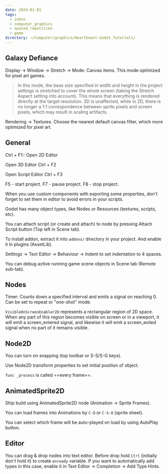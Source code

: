 ```yaml
---
date: 2024-01-01
tags:
  - inbox
  - computer_graphics
  - spaced_repetition
  - game
directory: ~/Computer/graphics/Heartbeast-Godot_Tutorials/
---
```


## Galaxy Defiance

Display → Window → Stretch → Mode: Canvas items. This mode optimized for pixel
art games.

> In this mode, the base size specified in width and height in the project
> settings is stretched to cover the whole screen (taking the Stretch Aspect
> setting into account). This means that everything is rendered directly at the
> target resolution. 3D is unaffected, while in 2D, there is no longer a 1:1
> correspondence between sprite pixels and screen pixels, which may result in
> scaling artifacts.

Rendering → Textures. Choose the nearest default canvas filter, which more
optimized for pixel art.

## General

Ctrl + F1:: Open 2D Editor

Open 3D Editor Ctrl + F2

Open Script Editor Ctrl + F3

F5 - start project. F7 - pause project. F8 - stop project.

When you use custom components with exporting some properties, don't forget to
set them in editor to avoid errors in your scripts.

Godot has many object types, like Nodes or Resources (textures, scripts, etc).

You can attach script (or create and attach) to node by pressing Attach Script
button (Top left in Scene tab).

To install addon, extract it into `addons/` directory in your project. And
enable it in plugins (AssetLib).

Settings -> Text Editor -> Behaviour -> Indent to set indentation to 4 spaces.

You can debug active running game scene objects in Scene tab (Remote sub-tab).

## Nodes

Timer: Counts down a specified interval and emits a signal on reaching 0. Can be
set to repeat or "one-shot" mode.

`VisibleOnScreenEnabler2D` represents a rectangular region of 2D space. When any
part of this region becomes visible on screen or in a viewport, it will emit a
screen_entered signal, and likewise it will emit a screen_exited signal when no
part of it remains visible.

## Node2D

You can turn on snapping (top toolbar or S-S/S-G keys).

Use Node2D transform properties to set initial position of object.

`func _process` is called ==every frame==.

## AnimatedSprite2D

Ship build using AnimatedSprite2D node (Animation -> Sprite Frames).

You can load frames into Animations by `C-O` or `C-S-O` (sprite sheet).

You can select which frame will be auto-played on load by using AutoPlay button.

## Editor

You can drag & drop nodes into text editor. Before drop hold `Ctrl` (initially
don't hold it) to create `onready` variable. If you want to automatically add
types in this case, enable it in Text Editor -> Completion -> Add Type Hints.

